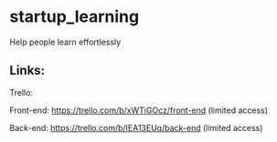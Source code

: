 # startup_learning
Help people learn effortlessly

## Links:
Trello:

Front-end: https://trello.com/b/xWTiGOcz/front-end (limited access)

Back-end: https://trello.com/b/IEA13EUq/back-end (limited access)
